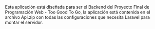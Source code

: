 Esta aplicación está diseñada para ser el Backend del Proyecto Final de Programación Web - Too Good To Go, la aplicación está contenida en el archivo Api.zip con todas las configuraciones que necesita Laravel para montar el servidor.

